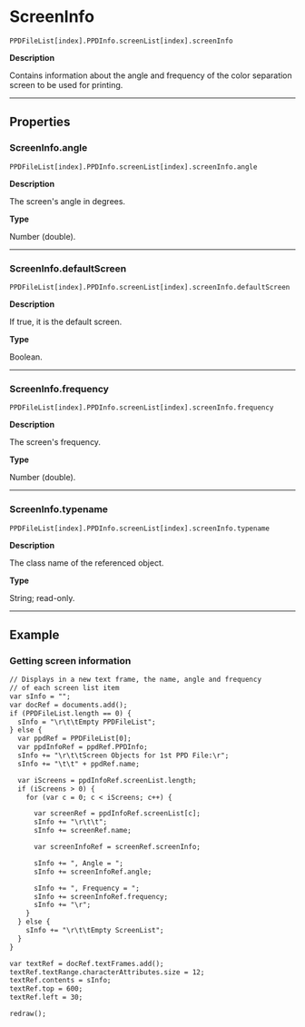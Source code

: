 # ScreenInfo

`PPDFileList[index].PPDInfo.screenList[index].screenInfo`

**Description**

Contains information about the angle and frequency of the color separation screen to be used for printing.

---

## Properties

### ScreenInfo.angle

`PPDFileList[index].PPDInfo.screenList[index].screenInfo.angle`

**Description**

The screen's angle in degrees.

**Type**

Number (double).

---

### ScreenInfo.defaultScreen

`PPDFileList[index].PPDInfo.screenList[index].screenInfo.defaultScreen`

**Description**

If true, it is the default screen.

**Type**

Boolean.

---

### ScreenInfo.frequency

`PPDFileList[index].PPDInfo.screenList[index].screenInfo.frequency`

**Description**

The screen's frequency.

**Type**

Number (double).

---

### ScreenInfo.typename

`PPDFileList[index].PPDInfo.screenList[index].screenInfo.typename`

**Description**

The class name of the referenced object.

**Type**

String; read-only.

---

## Example

### Getting screen information

```default
// Displays in a new text frame, the name, angle and frequency
// of each screen list item
var sInfo = "";
var docRef = documents.add();
if (PPDFileList.length == 0) {
  sInfo = "\r\t\tEmpty PPDFileList";
} else {
  var ppdRef = PPDFileList[0];
  var ppdInfoRef = ppdRef.PPDInfo;
  sInfo += "\r\t\tScreen Objects for 1st PPD File:\r";
  sInfo += "\t\t" + ppdRef.name;

  var iScreens = ppdInfoRef.screenList.length;
  if (iScreens > 0) {
    for (var c = 0; c < iScreens; c++) {

      var screenRef = ppdInfoRef.screenList[c];
      sInfo += "\r\t\t";
      sInfo += screenRef.name;

      var screenInfoRef = screenRef.screenInfo;

      sInfo += ", Angle = ";
      sInfo += screenInfoRef.angle;

      sInfo += ", Frequency = ";
      sInfo += screenInfoRef.frequency;
      sInfo += "\r";
    }
  } else {
    sInfo += "\r\t\tEmpty ScreenList";
  }
}

var textRef = docRef.textFrames.add();
textRef.textRange.characterAttributes.size = 12;
textRef.contents = sInfo;
textRef.top = 600;
textRef.left = 30;

redraw();
```
